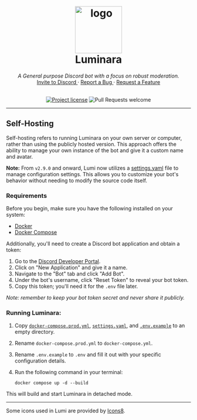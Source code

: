 <h1 align="center">
  <a href="https://github.com/wlinator/luminara">
    <img
      src="https://git.wlinator.org/Luminara/Art/raw/branch/main/lumi_logo_transparent.png"
      alt="logo" width="128" height="128">
  </a>
  <br />
  Luminara
</h1>

<div align="center">
  <i>A General purpose Discord bot with a focus on robust moderation.</i>
  <br />
   <a href="https://discord.com/oauth2/authorize?client_id=1038050427272429588&permissions=8&scope=bot">
    Invite to Discord
  </a>
   · 
  <a href="https://github.com/wlinator/luminara/issues/new?assignees=&labels=&projects=&template=bug_report.md&title=">
    Report a Bug
  </a>
   · 
  <a href="https://github.com/wlinator/luminara/issues/new?assignees=&labels=&projects=&template=feature_request.md&title=">
    Request a Feature
  </a>
  <br /> <br />  

  [![Project
  license](https://img.shields.io/badge/license-GPL--3.0--only-blue
)](LICENSE)
  ![Pull Requests
  welcome](https://img.shields.io/badge/PRs-much_appreciated!-pink
)

</div>
     


---


## Self-Hosting

Self-hosting refers to running Luminara on your own server or computer, rather than using the publicly hosted version.
This approach offers the ability to manage your own instance of the bot and give it a custom name and avatar.

**Note:** From `v2.9.0` and onward, Lumi now utilizes a [settings.yaml](settings.yaml) file to manage configuration settings. This allows you to customize your bot's behavior without needing to modify the source code itself.

### Requirements

Before you begin, make sure you have the following installed on your system:

- [Docker](https://docs.docker.com/get-docker/)
- [Docker Compose](https://docs.docker.com/compose/install/)

Additionally, you'll need to create a Discord bot application and obtain a token:

1. Go to the [Discord Developer Portal](https://discord.com/developers/applications).
2. Click on "New Application" and give it a name.
3. Navigate to the "Bot" tab and click "Add Bot".
4. Under the bot's username, click "Reset Token" to reveal your bot token.
5. Copy this token; you'll need it for the `.env` file later.

*Note: remember to keep your bot token secret and never share it publicly.*

### Running Luminara:

1. Copy [`docker-compose.prod.yml`](docker-compose.prod.yml), [`settings.yaml`](settings.yaml), and [`.env.example`](.env.example) to an empty directory.

2. Rename `docker-compose.prod.yml` to `docker-compose.yml`.

3. Rename `.env.example` to `.env` and fill it out with your specific configuration details.

4. Run the following command in your terminal:

   ```
   docker compose up -d --build
   ```

This will build and start Luminara in detached mode.

---

Some icons used in Lumi are provided by [Icons8](https://icons8.com/).

